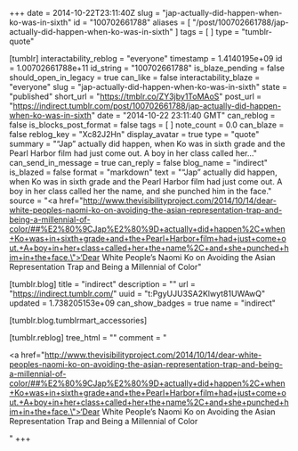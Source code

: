 +++
date = 2014-10-22T23:11:40Z
slug = "jap-actually-did-happen-when-ko-was-in-sixth"
id = "100702661788"
aliases = [ "/post/100702661788/jap-actually-did-happen-when-ko-was-in-sixth" ]
tags = [ ]
type = "tumblr-quote"

[tumblr]
interactability_reblog = "everyone"
timestamp = 1.4140195e+09
id = 1.00702661788e+11
id_string = "100702661788"
is_blaze_pending = false
should_open_in_legacy = true
can_like = false
interactability_blaze = "everyone"
slug = "jap-actually-did-happen-when-ko-was-in-sixth"
state = "published"
short_url = "https://tmblr.co/ZY3jby1ToMAoS"
post_url = "https://indirect.tumblr.com/post/100702661788/jap-actually-did-happen-when-ko-was-in-sixth"
date = "2014-10-22 23:11:40 GMT"
can_reblog = false
is_blocks_post_format = false
tags = [ ]
note_count = 0.0
can_blaze = false
reblog_key = "Xc82J2Hn"
display_avatar = true
type = "quote"
summary = "“Jap” actually did happen, when Ko was in sixth grade and the Pearl Harbor film had just come out. A boy in her class called her..."
can_send_in_message = true
can_reply = false
blog_name = "indirect"
is_blazed = false
format = "markdown"
text = "“Jap” actually did happen, when Ko was in sixth grade and the Pearl Harbor film had just come out. A boy in her class called her the name, and she punched him in the face."
source = "<a href=\"http://www.thevisibilityproject.com/2014/10/14/dear-white-peoples-naomi-ko-on-avoiding-the-asian-representation-trap-and-being-a-millennial-of-color/##%E2%80%9CJap%E2%80%9D+actually+did+happen%2C+when+Ko+was+in+sixth+grade+and+the+Pearl+Harbor+film+had+just+come+out.+A+boy+in+her+class+called+her+the+name%2C+and+she+punched+him+in+the+face.\">‘Dear White People’s Naomi Ko on Avoiding the Asian Representation Trap and Being a Millennial of Color</a>"

[tumblr.blog]
title = "indirect"
description = ""
url = "https://indirect.tumblr.com/"
uuid = "t:PgyUJU3SA2Klwyt81UWAwQ"
updated = 1.738205153e+09
can_show_badges = true
name = "indirect"

[tumblr.blog.tumblrmart_accessories]

[tumblr.reblog]
tree_html = ""
comment = "<p><a href=\"http://www.thevisibilityproject.com/2014/10/14/dear-white-peoples-naomi-ko-on-avoiding-the-asian-representation-trap-and-being-a-millennial-of-color/##%E2%80%9CJap%E2%80%9D+actually+did+happen%2C+when+Ko+was+in+sixth+grade+and+the+Pearl+Harbor+film+had+just+come+out.+A+boy+in+her+class+called+her+the+name%2C+and+she+punched+him+in+the+face.\">‘Dear White People’s Naomi Ko on Avoiding the Asian Representation Trap and Being a Millennial of Color</a></p>"
+++
